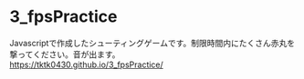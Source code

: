 # 3_fpsPractice
Javascriptで作成したシューティングゲームです。制限時間内にたくさん赤丸を撃ってください。音が出ます。<br>
https://tktk0430.github.io/3_fpsPractice/
